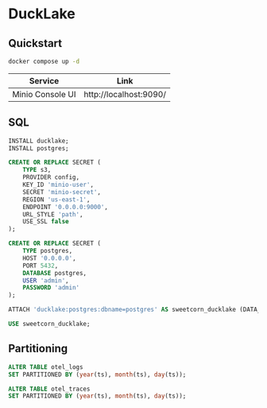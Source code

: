 # DuckLake

## Quickstart

```bash
docker compose up -d
```

| Service          | Link                   |
| ---------------- | ---------------------- |
| Minio Console UI | http://localhost:9090/ |

## SQL

```sql
INSTALL ducklake;
INSTALL postgres;

CREATE OR REPLACE SECRET (
    TYPE s3,
    PROVIDER config,
    KEY_ID 'minio-user',
    SECRET 'minio-secret',
    REGION 'us-east-1',
    ENDPOINT '0.0.0.0:9000',
    URL_STYLE 'path',
    USE_SSL false
);

CREATE OR REPLACE SECRET (
    TYPE postgres,
    HOST '0.0.0.0',
    PORT 5432,
    DATABASE postgres,
    USER 'admin',
    PASSWORD 'admin'
);

ATTACH 'ducklake:postgres:dbname=postgres' AS sweetcorn_ducklake (DATA_PATH 's3://sweetcorn/');

USE sweetcorn_ducklake;
```

## Partitioning

```sql
ALTER TABLE otel_logs
SET PARTITIONED BY (year(ts), month(ts), day(ts));

ALTER TABLE otel_traces
SET PARTITIONED BY (year(ts), month(ts), day(ts));
```
